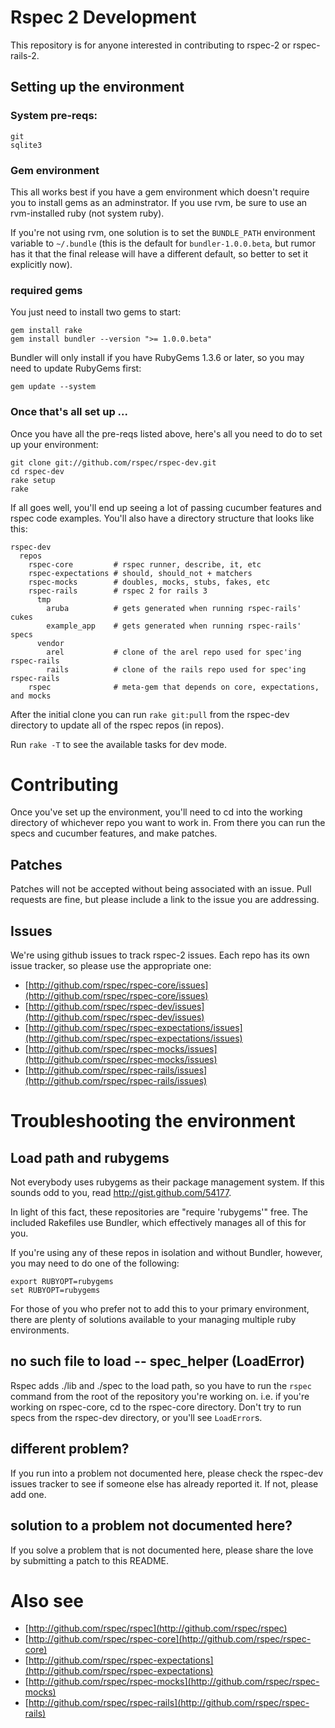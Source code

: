 # Rspec 2 Development

This repository is for anyone interested in contributing to rspec-2 or
rspec-rails-2.

## Setting up the environment 

### System pre-reqs:

    git
    sqlite3

### Gem environment

This all works best if you have a gem environment which doesn't require you to
install gems as an adminstrator. If you use rvm, be sure to use an
rvm-installed ruby (not system ruby).

If you're not using rvm, one solution is to set the `BUNDLE_PATH` environment
variable to `~/.bundle` (this is the default for `bundler-1.0.0.beta`, but
rumor has it that the final release will have a different default, so better to
set it explicitly now).

### required gems

You just need to install two gems to start:

    gem install rake
    gem install bundler --version ">= 1.0.0.beta"

Bundler will only install if you have RubyGems 1.3.6 or later, so you may need
to update RubyGems first:

    gem update --system

### Once that's all set up ...

Once you have all the pre-reqs listed above, here's all you need to do
to set up your environment:

    git clone git://github.com/rspec/rspec-dev.git
    cd rspec-dev
    rake setup
    rake

If all goes well, you'll end up seeing a lot of passing cucumber features
and rspec code examples. You'll also have a directory structure that looks
like this:

    rspec-dev
      repos
        rspec-core         # rspec runner, describe, it, etc
        rspec-expectations # should, should_not + matchers
        rspec-mocks        # doubles, mocks, stubs, fakes, etc
        rspec-rails        # rspec 2 for rails 3
          tmp
            aruba          # gets generated when running rspec-rails' cukes
            example_app    # gets generated when running rspec-rails' specs 
          vendor
            arel           # clone of the arel repo used for spec'ing rspec-rails
            rails          # clone of the rails repo used for spec'ing rspec-rails
        rspec              # meta-gem that depends on core, expectations, and mocks

After the initial clone you can run `rake git:pull` from the rspec-dev
directory to update all of the rspec repos (in repos).

Run `rake -T` to see the available tasks for dev mode.

# Contributing

Once you've set up the environment, you'll need to cd into the working
directory of whichever repo you want to work in. From there you can run the
specs and cucumber features, and make patches.

## Patches

Patches will not be accepted without being associated with an issue. Pull
requests are fine, but please include a link to the issue you are addressing.

## Issues

We're using github issues to track rspec-2 issues. Each repo has its own issue
tracker, so please use the appropriate one:

* [http://github.com/rspec/rspec-core/issues](http://github.com/rspec/rspec-core/issues)
* [http://github.com/rspec/rspec-dev/issues](http://github.com/rspec/rspec-dev/issues)
* [http://github.com/rspec/rspec-expectations/issues](http://github.com/rspec/rspec-expectations/issues)
* [http://github.com/rspec/rspec-mocks/issues](http://github.com/rspec/rspec-mocks/issues)
* [http://github.com/rspec/rspec-rails/issues](http://github.com/rspec/rspec-rails/issues)

# Troubleshooting the environment

## Load path and rubygems

Not everybody uses rubygems as their package management system. If this
sounds odd to you, read http://gist.github.com/54177.

In light of this fact, these repositories are "require 'rubygems'" free. The
included Rakefiles use Bundler, which effectively manages all of this for
you.

If you're using any of these repos in isolation and without Bundler, however,
you may need to do one of the following:

    export RUBYOPT=rubygems
    set RUBYOPT=rubygems

For those of you who prefer not to add this to your primary environment, there
are plenty of solutions available to your managing multiple ruby environments.

## no such file to load -- spec_helper (LoadError)

Rspec adds ./lib and ./spec to the load path, so you have to run the `rspec`
command from the root of the repository you're working on. i.e. if you're
working on rspec-core, cd to the rspec-core directory. Don't try to run specs
from the rspec-dev directory, or you'll see `LoadError`s.

## different problem?

If you run into a problem not documented here, please check the rspec-dev
issues tracker to see if someone else has already reported it. If not, please
add one.

## solution to a problem not documented here?

If you solve a problem that is not documented here, please share the love
by submitting a patch to this README.

# Also see

* [http://github.com/rspec/rspec](http://github.com/rspec/rspec)
* [http://github.com/rspec/rspec-core](http://github.com/rspec/rspec-core)
* [http://github.com/rspec/rspec-expectations](http://github.com/rspec/rspec-expectations)
* [http://github.com/rspec/rspec-mocks](http://github.com/rspec/rspec-mocks)
* [http://github.com/rspec/rspec-rails](http://github.com/rspec/rspec-rails)
